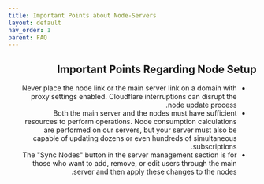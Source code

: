```yaml
---
title: Important Points about Node-Servers
layout: default
nav_order: 1
parent: FAQ
---
```


<head>
    <meta charset="utf-8">
    <link rel="stylesheet" href="https://b3h1z.github.io/HidyBot-Docs/assets/css/style.css">
</head>
<div dir="rtl">
<h2>Important Points Regarding Node Setup</h2>
<ul>
    <li>Never place the node link or the main server link on a domain with proxy settings enabled. Cloudflare interruptions can disrupt the node update process.</li>
    <li>Both the main server and the nodes must have sufficient resources to perform operations. Node consumption calculations are performed on our servers, but your server must also be capable of updating dozens or even hundreds of simultaneous subscriptions.</li>
    <li>The "Sync Nodes" button in the server management section is for those who want to add, remove, or edit users through the main server and then apply these changes to the nodes.</li>
</ul>
</div>